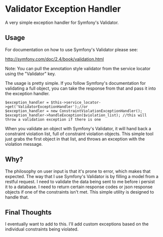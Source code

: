Validator Exception Handler
=========================

A very simple exception handler for Symfony's Validator.

Usage
-----

For documentation on how to use Symfony's Validator please see:

http://symfony.com/doc/2.4/book/validation.html

Note:  You can pull the annotation style validator from the service locator using the "Validator" key.

The usage is pretty simple.  If you follow Symfony's documentation for validating a full object, you can take the response from that and pass it into the exception handler.

    $exception_handler = $this->service_locator->get('ValidatorExceptionHandler');//or
    $exception_handler = new ConstraintViolationExceptionHandler();
    $exception_handler->handleException($violation_list); //this will throw a validation exception if there is one

When you validate an object with Symfony's Validator, it will hand back a constraint violation list, full of constraint violation objects.  This simple tool just grabs the first object in that list, and throws an exception with the violation message.

Why?
-----

The philosophy on user input is that it's prone to error, which makes that expected.  The way that I use Symfony's Validator is by filling a model from a restful request.  I need to validate the data being sent to me before i persist it to a database.  I need to return certain response codes or json response objects if one of the constraints isn't met.  This simple utility is designed to handle that.

Final Thoughts
-----

I eventually want to add to this. I'll add custom exceptions based on the individual constraints being violated.